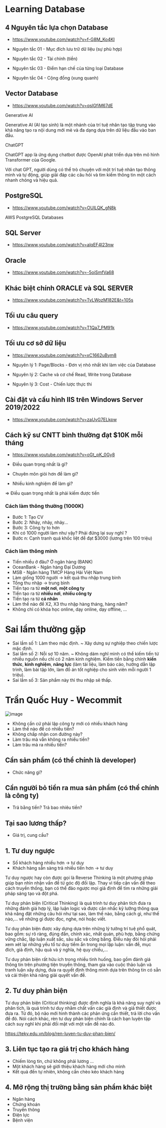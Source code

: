 # Learning Database

## 4 Nguyên tắc lựa chọn Database
+ https://www.youtube.com/watch?v=f-G8M_Ko4KI

+ Nguyên tắc 01 - Mục đích lưu trữ dữ liệu (sự phù hợp)
+ Nguyên tắc 02 - Tài chính (tiền)
+ Nguyên tắc 03 - Điểm hạn chế của từng loại Database
+ Nguyên tắc 04 - Cộng đồng (xung quanh)

## Vector Database
+ https://www.youtube.com/watch?v=qslGfiM67dE

Generative AI

Generative AI (AI tạo sinh) là một nhánh của trí tuệ nhân tạo tập trung vào khả năng tạo ra nội dung mới mẻ và đa dạng dựa trên dữ liệu đầu vào ban đầu.

ChatGPT

ChatGPT app là ứng dụng chatbot được OpenAI phát triển dựa trên mô hình Transformer của Google.

Với chat GPT, người dùng có thể trò chuyện với một trí tuệ nhân tạo thông minh và tự động, giúp giải đáp các câu hỏi và tìm kiếm thông tin một cách nhanh chóng và hiệu quả.

## PostgreSQL
+ https://www.youtube.com/watch?v=OUlLQK_gN8k

AWS PostgreSQL Databases

## SQL Server
+ https://www.youtube.com/watch?v=alqEF4I23nw

## Oracle
+ https://www.youtube.com/watch?v=-5oiSmfVa68

## Khác biệt chính ORACLE và SQL SERVER
+ https://www.youtube.com/watch?v=TvLWozM182E&t=105s

## Tối ưu câu query
+ https://www.youtube.com/watch?v=T1Qa7_PM91k

## Tối ưu cơ sở dữ liệu
+ https://www.youtube.com/watch?v=xC1662uBym8

+ Nguyên lý 1: Page/Blocks - Đơn vị nhỏ nhất khi làm việc của Database
+ Nguyên lý 2: Cache và cơ chế Read, Write trong Database
+ Nguyên lý 3: Cost - Chiến lược thực thi

## Cài đặt và cấu hình IIS trên Windows Server 2019/2022
+ https://www.youtube.com/watch?v=zaUvG7ELkpw

## Cách kỹ sư CNTT bình thường đạt $10K mỗi tháng
+ https://www.youtube.com/watch?v=oGt_pK_0Gy8

+ Điều quan trọng nhất là gì?
+ Chuyên môn giỏi hơn để làm gì?
+ Nhiều kinh nghiệm để làm gì?

=> Điều quan trọng nhất là phải kiếm được tiền

### Cách làm thông thường (1000K)
+ Bước 1: Tạo CV
+ Bước 2: Nhảy, nhảy, nhảy...
+ Bước 3: Công ty to hơn
+ Khi có 1000 người làm như vậy? Phải đứng lại suy nghĩ ?
+ Bước n: Cạnh tranh quá khốc liệt để đạt $3000 (lương trên 100 triệu)

### Cách làm thông minh
+ Tiền nhiều ở đâu? Ở ngân hàng (BANK)
+ OceanBank - Ngân hàng Đại Dương
+ MSB - Ngân hàng TMCP Hàng Hải Việt Nam
+ Làm giống 1000 người -> kết quả thu nhập trung bình
+ Tổng thu nhập -> trung bình
+ Tiền tạo ra từ **một nơi**, **một công ty**
+ Tiền tạo ra từ **nhiều nơi**, **nhiều công ty**
+ Tiền tạo ra từ **cá nhân**
+ Làm thế nào để X2, X3 thu nhập hàng tháng, hàng năm?
+ Không chỉ có khóa học online, dạy online, dạy offline, ...

# Sai lầm thường gặp
+ Sai lầm số 1: Làm theo mặc định. ~ Xây dưng sự nghiệp theo chiến lược mặc định.
+ Sai lầm số 2: Nỗi sợ 10 năm. ~ Không dám nghĩ mình có thể kiếm tiền từ nhiều nguồn nếu chỉ có 2 năm kinh nghiệm. Kiếm tiền bằng chính **kiến thức**, **kinh nghiệm**, **năng lực** (làm tài liệu, làm báo cáo, hướng dẫn lập trình, làm bài tập lớn, làm đồ án tốt nghiệp cho sinh viên mỗi người 1 triệu).
+ Sai lầm số 3: Sản phẩm này thì thu nhập sẽ thấp.

# Trần Quốc Huy - Wecommit

![image](https://github.com/user-attachments/assets/6ecc4606-ae9a-40ce-9432-54a3e09365cc)

+ Không cần cứ phải lập công ty mới có nhiều khách hàng
+ Làm thế nào để có nhiều tiền?
+ Không chấp nhận con đường này?
+ Làm trâu mà vẫn không ra nhiều tiền?
+ Làm trâu mà ra nhiều tiền?

## Cần sản phẩm (có thể chính là developer)
+ Chức năng gì?

## Cần người bỏ tiền ra mua sản phẩm (có thể chính là công ty)
+ Trả bằng tiền? Trả bao nhiêu tiền?

## Tại sao lương thấp?
+ Giá trị, cung cầu?

## 1. Tư duy ngược

+ Số khách hàng nhiều hơn -> tư duy
+ Khách hàng sẵn sàng trả nhiều tiền hơn -> tư duy

Tư duy ngược hay còn được gọi là Reverse Thinking là một phương pháp giúp bạn nhìn nhận vấn đề từ góc độ đối lập. Thay vì tiếp cận vấn đề theo cách truyền thống, bạn có thể đảo ngược mọi giả định để tìm ra những giải pháp sáng tạo và đột phá.

Tư duy phản biện (Critical Thinking) là quá trình tư duy phân tích đưa ra những đánh giá hợp lý, lập luận logic và được cân nhắc kỹ lưỡng thông qua khả năng đặt những câu hỏi như tại sao, làm thế nào, bằng cách gì, như thế nào,... về những gì được đọc, nghe, nói hoặc viết.

Tư duy phản biện được xây dựng dựa trên những lý tưởng trí tuệ phổ quát, bao gồm: sự rõ ràng, đúng đắn, chính xác, nhất quán, phù hợp, bằng chứng vững chắc, lập luận xuất sắc, sâu sắc và công bằng. Điều này đòi hỏi phải xem xét lại những yếu tố tư duy tiềm ẩn trong mọi lập luận: vấn đề, mục đích, giả định, hậu quả và ý nghĩa, hệ quy chiếu,...

Tư duy phản biện rất hữu ích trong nhiều tình huống, bao gồm đánh giá thông tin trên phương tiện truyền thông, tham gia vào cuộc thảo luận và tranh luận xây dựng, đưa ra quyết định thông minh dựa trên thông tin có sẵn và cải thiện khả năng giải quyết vấn đề.

## 2. Tư duy phản biện

Tư duy phản biện (Critical thinking) được định nghĩa là khả năng suy nghĩ và phân tích, là quá trình tư duy nhằm chất vấn các giả định và giả thiết được đưa ra. Từ đó, bộ não mới hình thành các phản ứng cần thiết, trả lời cho vấn đề đó. Nói cách khác, rèn tư duy phản biện chính là cách bạn luyện tập cách suy nghĩ khi phải đối mặt với một vấn đề nào đó.

https://teky.edu.vn/blog/ren-luyen-tu-duy-phan-bien/

## 3. Liên tục tạo ra giá trị cho khách hàng
+ Chiếm lòng tin, chứ không phải lương ...
+ Một khách hàng sẽ giới thiệu khách hàng mới cho mình
+ Kết quả đến tự nhiên, không cần chèo kéo khách hàng

## 4. Mở rộng thị trường bằng sản phẩm khác biệt
+ Ngân hàng
+ Chứng khoán
+ Truyền thông
+ Điện lực
+ Bệnh viện
